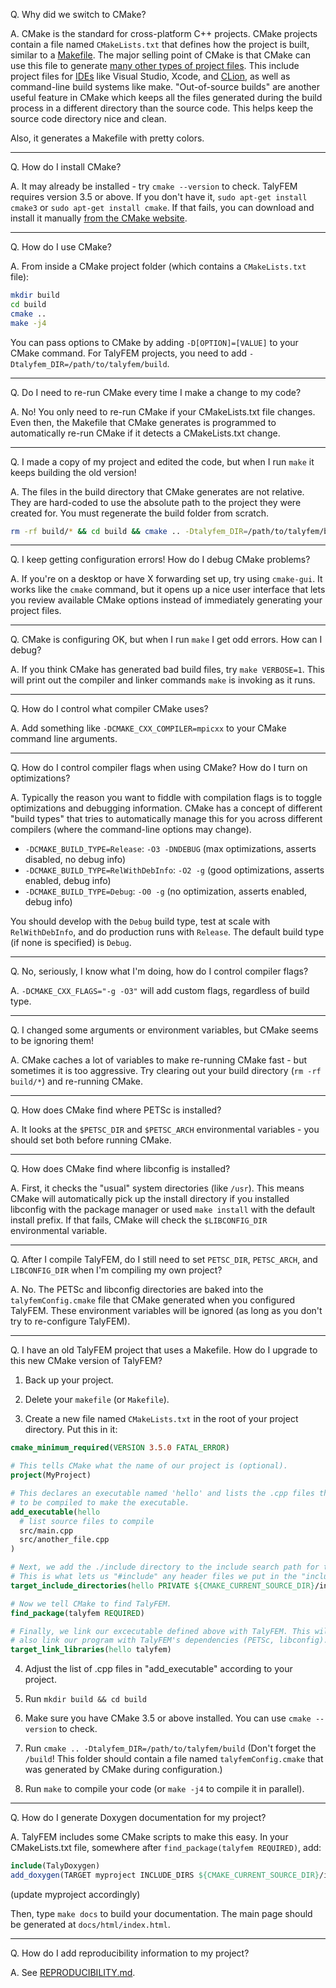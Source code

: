 Q. Why did we switch to CMake?

A. CMake is the standard for cross-platform C++ projects. CMake projects contain a file named `CMakeLists.txt` that defines how the project is built, similar to a [Makefile](https://en.wikipedia.org/wiki/Makefile). The major selling point of CMake is that CMake can use this file to generate [many other types of project files](https://cmake.org/cmake/help/latest/manual/cmake-generators.7.html). This include project files for [IDEs](https://en.wikipedia.org/wiki/Integrated_development_environment) like Visual Studio, Xcode, and [CLion](https://www.jetbrains.com/clion/), as well as command-line build systems like make. "Out-of-source builds" are another useful feature in CMake which keeps all the files generated during the build process in a different directory than the source code. This helps keep the source code directory nice and clean.

Also, it generates a Makefile with pretty colors.

---

Q. How do I install CMake?

A. It may already be installed - try `cmake --version` to check. TalyFEM requires version 3.5 or above. If you don't have it, `sudo apt-get install cmake3` or `sudo apt-get install cmake`. If that fails, you can download and install it manually [from the CMake website](https://cmake.org/download/).

---

Q. How do I use CMake?

A. From inside a CMake project folder (which contains a `CMakeLists.txt` file):

```bash
mkdir build
cd build
cmake ..
make -j4
```

You can pass options to CMake by adding `-D[OPTION]=[VALUE]` to your CMake command. For TalyFEM projects, you need to add `-Dtalyfem_DIR=/path/to/talyfem/build`.

---

Q. Do I need to re-run CMake every time I make a change to my code?

A. No! You only need to re-run CMake if your CMakeLists.txt file changes. Even then, the Makefile that CMake generates is programmed to automatically re-run CMake if it detects a CMakeLists.txt change.

---

Q. I made a copy of my project and edited the code, but when I run `make` it keeps building the old version!

A. The files in the build directory that CMake generates are not relative. They are hard-coded to use the absolute path to the project they were created for. You must regenerate the build folder from scratch.

```bash
rm -rf build/* && cd build && cmake .. -Dtalyfem_DIR=/path/to/talyfem/build && make
```

---

Q. I keep getting configuration errors! How do I debug CMake problems?

A. If you're on a desktop or have X forwarding set up, try using `cmake-gui`. It works like the `cmake` command, but it opens up a nice user interface that lets you review available CMake options instead of immediately generating your project files.

---

Q. CMake is configuring OK, but when I run `make` I get odd errors. How can I debug?

A. If you think CMake has generated bad build files, try `make VERBOSE=1`. This will print out the compiler and linker commands `make` is invoking as it runs.

---

Q. How do I control what compiler CMake uses?

A. Add something like `-DCMAKE_CXX_COMPILER=mpicxx` to your CMake command line arguments.

---

Q. How do I control compiler flags when using CMake? How do I turn on optimizations?

A. Typically the reason you want to fiddle with compilation flags is to toggle optimizations and debugging information. CMake has a concept of different "build types" that tries to automatically manage this for you across different compilers (where the command-line options may change).

* `-DCMAKE_BUILD_TYPE=Release`: `-O3 -DNDEBUG` (max optimizations, asserts disabled, no debug info)
* `-DCMAKE_BUILD_TYPE=RelWithDebInfo`: `-O2 -g` (good optimizations, asserts enabled, debug info)
* `-DCMAKE_BUILD_TYPE=Debug`: `-O0 -g` (no optimization, asserts enabled, debug info)

You should develop with the `Debug` build type, test at scale with `RelWithDebInfo`, and do production runs with `Release`. The default build type (if none is specified) is `Debug`.

---

Q. No, seriously, I know what I'm doing, how do I control compiler flags?

A. `-DCMAKE_CXX_FLAGS="-g -O3"` will add custom flags, regardless of build type.

---

Q. I changed some arguments or environment variables, but CMake seems to be ignoring them!

A. CMake caches a lot of variables to make re-running CMake fast - but sometimes it is too aggressive. Try clearing out your build directory (`rm -rf build/*`) and re-running CMake.

---

Q. How does CMake find where PETSc is installed?

A. It looks at the `$PETSC_DIR` and `$PETSC_ARCH` environmental variables - you should set both before running CMake.

---

Q. How does CMake find where libconfig is installed?

A. First, it checks the "usual" system directories (like `/usr`). This means CMake will automatically pick up the install directory if you installed libconfig with the package manager or used `make install` with the default install prefix. If that fails, CMake will check the `$LIBCONFIG_DIR` environmental variable.

---

Q. After I compile TalyFEM, do I still need to set `PETSC_DIR`, `PETSC_ARCH`, and `LIBCONFIG_DIR` when I'm compiling my own project?

A. No. The PETSc and libconfig directories are baked into the `talyfemConfig.cmake` file that CMake generated when you configured TalyFEM. These environment variables will be ignored (as long as you don't try to re-configure TalyFEM).

---

Q. I have an old TalyFEM project that uses a Makefile. How do I upgrade to this new CMake version of TalyFEM?

1. Back up your project.

2. Delete your `makefile` (or `Makefile`).

3. Create a new file named `CMakeLists.txt` in the root of your project directory. Put this in it:

```cmake
cmake_minimum_required(VERSION 3.5.0 FATAL_ERROR)

# This tells CMake what the name of our project is (optional).
project(MyProject)

# This declares an executable named 'hello' and lists the .cpp files that need
# to be compiled to make the executable.
add_executable(hello
  # list source files to compile
  src/main.cpp
  src/another_file.cpp
)

# Next, we add the ./include directory to the include search path for the program.
# This is what lets us "#include" any header files we put in the "include/" folder.
target_include_directories(hello PRIVATE ${CMAKE_CURRENT_SOURCE_DIR}/include)

# Now we tell CMake to find TalyFEM.
find_package(talyfem REQUIRED)

# Finally, we link our excecutable defined above with TalyFEM. This will
# also link our program with TalyFEM's dependencies (PETSc, libconfig).
target_link_libraries(hello talyfem)
```

4. Adjust the list of .cpp files in "add_executable" according to your project.

5. Run `mkdir build && cd build`

6. Make sure you have CMake 3.5 or above installed. You can use `cmake --version` to check.

7. Run `cmake .. -Dtalyfem_DIR=/path/to/talyfem/build` (Don't forget the `/build`! This folder should contain a file named `talyfemConfig.cmake` that was  generated by CMake during configuration.)

8. Run `make` to compile your code (or `make -j4` to compile it in parallel).

---

Q. How do I generate Doxygen documentation for my project?

A. TalyFEM includes some CMake scripts to make this easy. In your CMakeLists.txt file, somewhere after `find_package(talyfem REQUIRED)`, add:

```cmake
include(TalyDoxygen)
add_doxygen(TARGET myproject INCLUDE_DIRS ${CMAKE_CURRENT_SOURCE_DIR}/include)
```

(update myproject accordingly)

Then, type `make docs` to build your documentation. The main page should be generated at `docs/html/index.html`.

---

Q. How do I add reproducibility information to my project?

A. See [REPRODUCIBILITY.md](REPRODUCIBILITY.md).